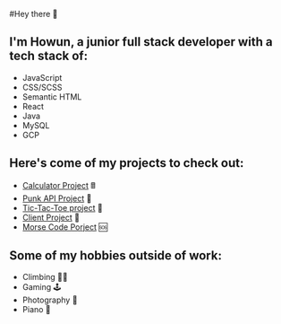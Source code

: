 #Hey there 👋
<h2>I'm Howun, a junior full stack developer with a tech stack of:</h2>

- JavaScript
- CSS/SCSS
- Semantic HTML
- React
- Java
- MySQL
- GCP

<h2>Here's come of my projects to check out:</h2>

- [Calculator Project](https://github.com/howun/Calculator-Project) 🖩
- [Punk API Project](https://github.com/howun/punk-api) 🍺
- [Tic-Tac-Toe project](https://github.com/howun/Tic-Tac-Toe) 🎲
- [Client Project](https://github.com/howun/oae-event-cms) 📖
- [Morse Code Porject](https://github.com/howun/morsecode) 🆘


<h2>Some of my hobbies outside of work:</h2>
  
- Climbing 🧗‍♂️
- Gaming 🕹️
- Photography 📸
- Piano 🎹
